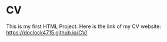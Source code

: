 # CV
This is my first HTML Project. 
Here is the link of my CV website: https://doclock4715.github.io/CV/
